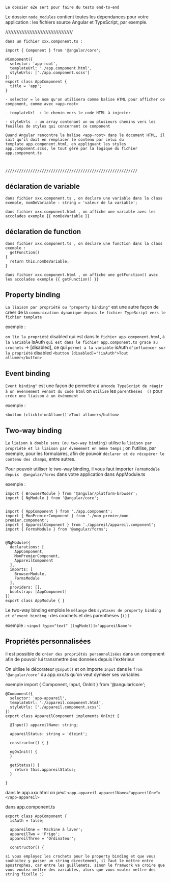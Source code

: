 
`Le dossier e2e sert pour faire du tests end-to-end`

Le dossier  `node_modules`  contient toutes les dépendances pour votre application : les fichiers source Angular et TypeScript, par exemple.


//////////////////////////////////////////

`dans un fichier xxx.component.ts :`

    import { Component } from '@angular/core';

    @Component({
      selector: 'app-root',
      templateUrl: './app.component.html',
      styleUrls: ['./app.component.scss']
    })
    export class AppComponent {
      title = 'app';
    }

    - selector = le nom qu'on utilisera comme balise HTML pour afficher ce component, comme avec <app-root>

    - templateUrl  : le chemin vers le code HTML à injecter 

    - styleUrls  : un array contenant un ou plusieurs chemins vers les feuilles de styles qui concernent ce component

    Quand Angular rencontre la balise <app-root> dans le document HTML, il sait qu'il doit en remplacer le contenu par celui du 
    template app.component.html, en appliquant les styles app.component.scss, le tout géré par la logique du fichier app.component.ts 



    //////////////////////////////////////////////////////////

## déclaration de variable

    dans fichier xxx.component.ts , on declare une variable dans la class exemple, nomDeVariable : string = 'valeur de la variable';

    dans fichier xxx.component.html , on affiche une variable avec les accolades exemple {{ nomDeVariable }}


## déclaration de function

    dans fichier xxx.component.ts , on declare une function dans la class exemple :
      getFunction()
    {
      return this.nomDeVariable;
    }

    dans fichier xxx.component.html , on affiche une getFunction() avec les accolades exemple {{ getFunction() }}


## Property binding

`La liaison par propriété ou "property binding"` est une autre façon de créer de la `communication dynamique depuis le fichier TypeScript vers le fichier template` 

exemple :

  `on lie la propriété` disabled qui est dans le `fichier app.component.html`, `à la variable` isAuth `qui est dans le fichier app.component.ts grace au crochets` -> [disabled], ce qui `permet a la variable` isAuth `d'influencer sur la propriété` disabled
  `<button [disabled]="!isAuth">Tout allumer</button>`


## Event binding

`Event binding"` est une façon de permettre à un` code TypeScript de réagir à un évènnement venant du code html ` 
on `utilise` les `parenthèses  ()`  pour `créer une liaison à un événement`

exemple : 

  `<button (click)='onAllume()'>Tout allumer</button>`


## Two-way binding

La `liaison à double sens (ou two-way binding)` utilise la `liaison par propriété et la liaison par événement en même temps` ; on l'utilise, par exemple, pour les formulaires, afin de pouvoir `déclarer et de récupérer le contenu des champs`, entre autres.

Pour pouvoir utiliser le two-way binding, il vous faut importer  `FormsModule  depuis  @angular/forms`  dans votre application dans AppModule.ts

exemple :

    import { BrowserModule } from '@angular/platform-browser';
    import { NgModule } from '@angular/core';


    import { AppComponent } from './app.component';
    import { MonPremierComponent } from './mon-premier/mon-premier.component';
    import { AppareilComponent } from './appareil/appareil.component';
    import { FormsModule } from '@angular/forms';


    @NgModule({
      declarations: [
        AppComponent,
        MonPremierComponent,
        AppareilComponent
      ],
      imports: [
        BrowserModule,
        FormsModule
      ],
      providers: [],
      bootstrap: [AppComponent]
    })
    export class AppModule { }



Le two-way binding emploie le `mélange` des `syntaxes de property binding et d'event binding` : des crochets et des parenthèses  `[()]`

exemple :
  `<input type="text" [(ngModel)]='appareilName'>`



## Propriétés personnalisées

il est possible de `créer des propriétés personnalisées` dans un component afin de pouvoir lui transmettre des données depuis l'extérieur

On uitlise le décorateur `@Input()` et on importe `Input` dans le `from '@angular/core'` du app.xxx.ts qu'on veut dymiser ses variables

exemple
    import { Component, Input, OnInit } from '@angular/core';

    @Component({
      selector: 'app-appareil',
      templateUrl: './appareil.component.html',
      styleUrls: ['./appareil.component.scss']
    })
    export class AppareilComponent implements OnInit {

      @Input() appareilName: string;
      
      appareilStatus: string = 'éteint';

      constructor() { }

      ngOnInit() {
      }

      getStatus() {
        return this.appareilStatus;
      }

    }


dans le app.xxx.html on peut `<app-appareil appareilName="appareilOne"></app-appareil>`

dans app.component.ts 

    export class AppComponent {
      isAuth = false;
      
      appareilOne = 'Machine à laver';
      appareilTwo = 'Frigo';
      appareilThree = 'Ordinateur';

      constructor() {

`si vous employez les crochets pour le property binding et que vous souhaitez y passer un string directement, il faut le mettre entre apostrophes, car entre les guillemets, sinon le framwork va croire que vous voulez mettre des variables, alors que vous voulez mettre des string ficelle :) `

